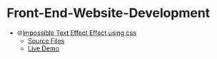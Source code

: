 # Front-End-Website-Development
- 🌐[Impossible Text Effect Effect using css](https://rohan-cce.github.io/Impossible-Text-Effect-Using-HTML-and-CSS/) 
  - [Source Files](https://github.com/rohan-cce/Impossible-Text-Effect-Using-HTML-and-CSS)
  - [Live Demo](https://rohan-cce.github.io/Impossible-Text-Effect-Using-HTML-and-CSS/) 
